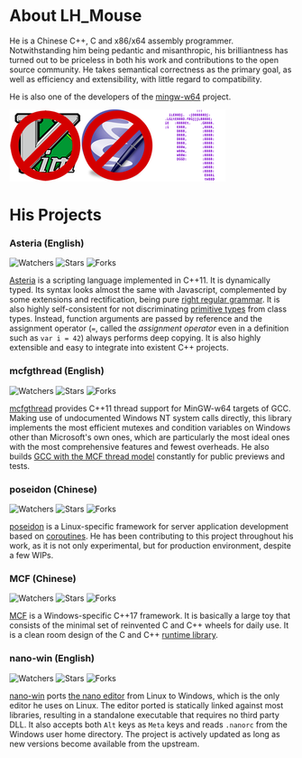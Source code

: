 # About LH_Mouse

He is a Chinese C++, C and x86/x64 assembly programmer. Notwithstanding him being pedantic and misanthropic, his brilliantness has turned out to be priceless in both his work and contributions to the open source community. He takes semantical correctness as the primary goal, as well as efficiency and extensibility, with little regard to compatibility.

He is also one of the developers of the [mingw-w64](https://mingw-w64.org/) project.

![GNU nano for the win!](gnu-nano-ftw.png)

# His Projects

### Asteria (English)

![Watchers](https://img.shields.io/github/watchers/lhmouse/asteria.svg?style=plastic) ![Stars](https://img.shields.io/github/stars/lhmouse/asteria.svg?style=plastic) ![Forks](https://img.shields.io/github/forks/lhmouse/asteria.svg?style=plastic)

[Asteria](https://github.com/lhmouse/asteria) is a scripting language implemented in C++11. It is dynamically typed. Its syntax looks almost the same with Javascript, complemented by some extensions and rectification, being pure [right regular grammar](https://en.wikipedia.org/wiki/Regular_grammar). It is also highly self-consistent for not discriminating [primitive types](https://docs.oracle.com/javase/tutorial/java/nutsandbolts/datatypes.html) from class types. Instead, function arguments are passed by reference and the assignment operator (`=`, called the _assignment operator_ even in a definition such as `var i = 42`) always performs deep copying. It is also highly extensible and easy to integrate into existent C++ projects.

### mcfgthread (English)

![Watchers](https://img.shields.io/github/watchers/lhmouse/mcfgthread.svg?style=plastic) ![Stars](https://img.shields.io/github/stars/lhmouse/mcfgthread.svg?style=plastic) ![Forks](https://img.shields.io/github/forks/lhmouse/mcfgthread.svg?style=plastic)

[mcfgthread](https://github.com/lhmouse/mcfgthread) provides C++11 thread support for MinGW-w64 targets of GCC. Making use of undocumented Windows NT system calls directly, this library implements the most efficient mutexes and condition variables on Windows other than Microsoft's own ones, which are particularly the most ideal ones with the most comprehensive features and fewest overheads. He also builds [GCC with the MCF thread model](https://gcc-mcf.lhmouse.com/) constantly for public previews and tests.

### poseidon (Chinese)

![Watchers](https://img.shields.io/github/watchers/lhmouse/poseidon.svg?style=plastic) ![Stars](https://img.shields.io/github/stars/lhmouse/poseidon.svg?style=plastic) ![Forks](https://img.shields.io/github/forks/lhmouse/poseidon.svg?style=plastic)

[poseidon](https://github.com/lhmouse/poseidon) is a Linux-specific framework for server application development based on [coroutines](https://en.wikipedia.org/wiki/Coroutine). He has been contributing to this project throughout his work, as it is not only experimental, but for production environment, despite a few WIPs.

### MCF (Chinese)

![Watchers](https://img.shields.io/github/watchers/lhmouse/MCF.svg?style=plastic) ![Stars](https://img.shields.io/github/stars/lhmouse/MCF.svg?style=plastic) ![Forks](https://img.shields.io/github/forks/lhmouse/MCF.svg?style=plastic)

[MCF](https://github.com/lhmouse/MCF) is a Windows-specific C++17 framework. It is basically a large toy that consists of the minimal set of reinvented C and C++ wheels for daily use. It is a clean room design of the C and C++ [runtime library](https://en.wikipedia.org/wiki/Runtime_library).

### nano-win (English)

![Watchers](https://img.shields.io/github/watchers/lhmouse/nano-win.svg?style=plastic) ![Stars](https://img.shields.io/github/stars/lhmouse/nano-win.svg?style=plastic) ![Forks](https://img.shields.io/github/forks/lhmouse/nano-win.svg?style=plastic)

[nano-win](https://github.com/lhmouse/nano-win) ports [the nano editor](https://www.nano-editor.org/) from Linux to Windows, which is the only editor he uses on Linux. The editor ported is statically linked against most libraries, resulting in a standalone executable that requires no third party DLL. It also accepts both `Alt` keys as `Meta` keys and reads `.nanorc` from the Windows user home directory. The project is actively updated as long as new versions become available from the upstream.
